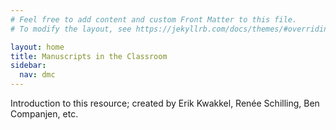 ```yaml
---
# Feel free to add content and custom Front Matter to this file.
# To modify the layout, see https://jekyllrb.com/docs/themes/#overriding-theme-defaults

layout: home
title: Manuscripts in the Classroom
sidebar:
  nav: dmc
---
```


Introduction to this resource; created by Erik Kwakkel, Renée Schilling, Ben Companjen, etc.

